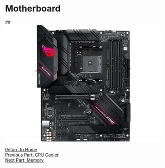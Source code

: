 # Motherboard 
##![Motherboard](../images/motherboard.jpg)


[Return to Home](https://github.com/rhd45-edu/IT-1600-Final-Project#readme)  
[Previous Part: CPU Cooler ](cpucooler.md)  
[Next Part: Memory ](memory.md)  
